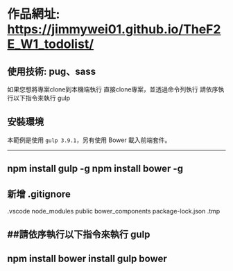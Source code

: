 
# 作品網址: https://jimmywei01.github.io/TheF2E_W1_todolist/

## 使用技術: pug、sass

如果您想將專案clone到本機端執行 直接clone專案，並透過命令列執行
請依序執行以下指令來執行 gulp

## 安裝環境
本範例是使用 `gulp 3.9.1`，另有使用 Bower 載入前端套件。

---
npm install gulp -g
npm install bower -g
---

## 新增 .gitignore
.vscode
node_modules
public
bower_components
package-lock.json
.tmp

##請依序執行以下指令來執行 gulp
---
npm install
bower install
gulp bower
---
